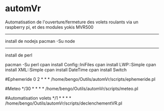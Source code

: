 automVr
=======

Automatisation de l'ouverture/fermeture des volets roulants via un raspberry pi, et des modules yokis MVR500




____________
install de nodejs
pacman -Su node


____________
install de perl

pacman -Su perl
cpan install Config::IniFiles
cpan install LWP::Simple
cpan install XML::Simple
cpan install DateTime
cpan install Switch

#Ephemeride
0 2 * * * /home/bengo/Outils/automVr/scripts/ephemeride.pl

#Meteo
*/30 * * * * /home/bengo/Outils/automVr/scripts/meteo.pl

#Automatisation volets
*/1 * * * * /home/bengo/Outils/automVr/scripts/declenchementVR.pl
